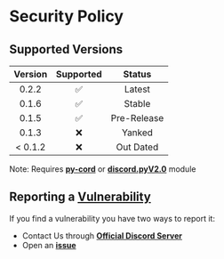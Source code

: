 # Security Policy

## Supported Versions

| Version |     Supported      |   Status    |
|:-------:|:------------------:|:-----------:|
|  0.2.2  | :white_check_mark: |   Latest    |
|  0.1.6  | :white_check_mark: |   Stable    |
|  0.1.5  | :white_check_mark: | Pre-Release |
|  0.1.3  |        :x:         |   Yanked    |
| < 0.1.2 |        :x:         |  Out Dated  |

Note: Requires  **[py-cord](https://github.com/Pycord-Development/pycord)** or **[discord.pyV2.0](https://github.com/Rapptz/discord.py)** module

## Reporting a <u>Vulnerability</u>

If you find a vulnerability you have two ways to report it:

- Contact Us through **[Official Discord Server](https://discord.gg/GVMWx5EaAN)**
- Open an **[issue](https://github.com/skrphenix/pycord_btns_menus/issues/new/choose)**
